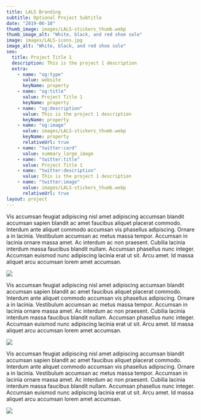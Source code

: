 ```yaml
---
title: LALS Branding
subtitle: Optional Project Subtitle
date: "2019-06-10"
thumb_image: images/LALS-stickers_thumb.webp
thumb_image_alt: "White, black, and red shoe sole"
image: images/LALS-icons.jpg
image_alt: "White, black, and red shoe sole"
seo:
  title: Project Title 1
  description: This is the project 1 description
  extra:
    - name: "og:type"
      value: website
      keyName: property
    - name: "og:title"
      value: Project Title 1
      keyName: property
    - name: "og:description"
      value: This is the project 1 description
      keyName: property
    - name: "og:image"
      value: images/LALS-stickers_thumb.webp
      keyName: property
      relativeUrl: true
    - name: "twitter:card"
      value: summary_large_image
    - name: "twitter:title"
      value: Project Title 1
    - name: "twitter:description"
      value: This is the project 1 description
    - name: "twitter:image"
      value: images/LALS-stickers_thumb.webp
      relativeUrl: true
layout: project
---
```


Vis accumsan feugiat adipiscing nisl amet adipiscing accumsan blandit accumsan sapien blandit ac amet faucibus aliquet placerat commodo. Interdum ante aliquet commodo accumsan vis phasellus adipiscing. Ornare a in lacinia. Vestibulum accumsan ac metus massa tempor. Accumsan in lacinia ornare massa amet. Ac interdum ac non praesent. Cubilia lacinia interdum massa faucibus blandit nullam. Accumsan phasellus nunc integer. Accumsan euismod nunc adipiscing lacinia erat ut sit. Arcu amet. Id massa aliquet arcu accumsan lorem amet accumsan.

![](/images/LALS-postcard_front.jpg)

Vis accumsan feugiat adipiscing nisl amet adipiscing accumsan blandit accumsan sapien blandit ac amet faucibus aliquet placerat commodo. Interdum ante aliquet commodo accumsan vis phasellus adipiscing. Ornare a in lacinia. Vestibulum accumsan ac metus massa tempor. Accumsan in lacinia ornare massa amet. Ac interdum ac non praesent. Cubilia lacinia interdum massa faucibus blandit nullam. Accumsan phasellus nunc integer. Accumsan euismod nunc adipiscing lacinia erat ut sit. Arcu amet. Id massa aliquet arcu accumsan lorem amet accumsan.

![](/images/LALS-flyer_1.jpg)

Vis accumsan feugiat adipiscing nisl amet adipiscing accumsan blandit accumsan sapien blandit ac amet faucibus aliquet placerat commodo. Interdum ante aliquet commodo accumsan vis phasellus adipiscing. Ornare a in lacinia. Vestibulum accumsan ac metus massa tempor. Accumsan in lacinia ornare massa amet. Ac interdum ac non praesent. Cubilia lacinia interdum massa faucibus blandit nullam. Accumsan phasellus nunc integer. Accumsan euismod nunc adipiscing lacinia erat ut sit. Arcu amet. Id massa aliquet arcu accumsan lorem amet accumsan.

![](/images/LALS-stickers.webp)
